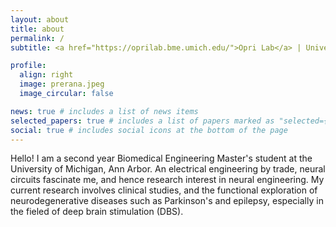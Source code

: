 ```yaml
---
layout: about
title: about
permalink: /
subtitle: <a href="https://oprilab.bme.umich.edu/">Opri Lab</a> | University of Michigan

profile:
  align: right
  image: prerana.jpeg
  image_circular: false

news: true # includes a list of news items
selected_papers: true # includes a list of papers marked as "selected={true}"
social: true # includes social icons at the bottom of the page
---
```


Hello! I am a second year Biomedical Engineering Master's student at the University of Michigan, Ann Arbor. An electrical engineering by trade, neural circuits fascinate me, and hence research interest in neural engineering. My current research involves clinical studies, and the functional exploration of neurodegenerative diseases such as Parkinson's and epilepsy, especially in the fieled of deep brain stimulation (DBS). 
